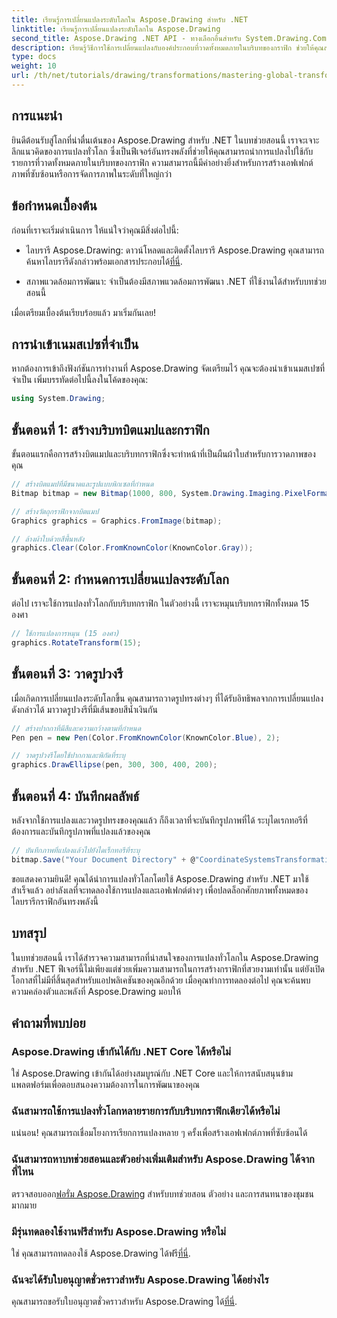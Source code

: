 ```yaml
---
title: เรียนรู้การเปลี่ยนแปลงระดับโลกใน Aspose.Drawing สำหรับ .NET
linktitle: เรียนรู้การเปลี่ยนแปลงระดับโลกใน Aspose.Drawing
second_title: Aspose.Drawing .NET API - ทางเลือกอื่นสำหรับ System.Drawing.Common
description: เรียนรู้วิธีการใช้การเปลี่ยนแปลงกับองค์ประกอบที่วาดทั้งหมดภายในบริบทของกราฟิก ช่วยให้คุณสร้างเอฟเฟกต์ภาพอันน่าดึงดูดและจัดการรูปภาพได้อย่างมีประสิทธิภาพ
type: docs
weight: 10
url: /th/net/tutorials/drawing/transformations/mastering-global-transformations/
---
```

## การแนะนำ

ยินดีต้อนรับสู่โลกที่น่าตื่นเต้นของ Aspose.Drawing สำหรับ .NET ในบทช่วยสอนนี้ เราจะเจาะลึกแนวคิดของการแปลงทั่วโลก ซึ่งเป็นฟีเจอร์อันทรงพลังที่ช่วยให้คุณสามารถนำการแปลงไปใช้กับรายการที่วาดทั้งหมดภายในบริบทของกราฟิก ความสามารถนี้มีค่าอย่างยิ่งสำหรับการสร้างเอฟเฟกต์ภาพที่ซับซ้อนหรือการจัดการภาพในระดับที่ใหญ่กว่า

## ข้อกำหนดเบื้องต้น

ก่อนที่เราจะเริ่มดำเนินการ ให้แน่ใจว่าคุณมีสิ่งต่อไปนี้:

-  ไลบรารี Aspose.Drawing: ดาวน์โหลดและติดตั้งไลบรารี Aspose.Drawing คุณสามารถค้นหาไลบรารีดังกล่าวพร้อมเอกสารประกอบได้[ที่นี่](https://reference.aspose.com/drawing/net/).
  
- สภาพแวดล้อมการพัฒนา: จำเป็นต้องมีสภาพแวดล้อมการพัฒนา .NET ที่ใช้งานได้สำหรับบทช่วยสอนนี้

เมื่อเตรียมเบื้องต้นเรียบร้อยแล้ว มาเริ่มกันเลย!

## การนำเข้าเนมสเปซที่จำเป็น

หากต้องการเข้าถึงฟังก์ชันการทำงานที่ Aspose.Drawing จัดเตรียมไว้ คุณจะต้องนำเข้าเนมสเปซที่จำเป็น เพิ่มบรรทัดต่อไปนี้ลงในโค้ดของคุณ:

```csharp
using System.Drawing;
```

## ขั้นตอนที่ 1: สร้างบริบทบิตแมปและกราฟิก

ขั้นตอนแรกคือการสร้างบิตแมปและบริบทกราฟิกซึ่งจะทำหน้าที่เป็นผืนผ้าใบสำหรับการวาดภาพของคุณ

```csharp
// สร้างบิตแมปที่มีขนาดและรูปแบบพิกเซลที่กำหนด
Bitmap bitmap = new Bitmap(1000, 800, System.Drawing.Imaging.PixelFormat.Format32bppPArgb);

// สร้างวัตถุกราฟิกจากบิตแมป
Graphics graphics = Graphics.FromImage(bitmap);

// ล้างผ้าใบด้วยสีพื้นหลัง
graphics.Clear(Color.FromKnownColor(KnownColor.Gray));
```

## ขั้นตอนที่ 2: กำหนดการเปลี่ยนแปลงระดับโลก

ต่อไป เราจะใช้การแปลงทั่วโลกกับบริบทกราฟิก ในตัวอย่างนี้ เราจะหมุนบริบทกราฟิกทั้งหมด 15 องศา

```csharp
// ใช้การแปลงการหมุน (15 องศา)
graphics.RotateTransform(15);
```

## ขั้นตอนที่ 3: วาดรูปวงรี

เมื่อเกิดการเปลี่ยนแปลงระดับโลกขึ้น คุณสามารถวาดรูปทรงต่างๆ ที่ได้รับอิทธิพลจากการเปลี่ยนแปลงดังกล่าวได้ มาวาดรูปวงรีที่มีเส้นขอบสีน้ำเงินกัน

```csharp
// สร้างปากกาที่มีสีและความกว้างตามที่กำหนด
Pen pen = new Pen(Color.FromKnownColor(KnownColor.Blue), 2);

// วาดรูปวงรีโดยใช้ปากกาและพิกัดที่ระบุ
graphics.DrawEllipse(pen, 300, 300, 400, 200);
```

## ขั้นตอนที่ 4: บันทึกผลลัพธ์

หลังจากใช้การแปลงและวาดรูปทรงของคุณแล้ว ก็ถึงเวลาที่จะบันทึกรูปภาพที่ได้ ระบุไดเรกทอรีที่ต้องการและบันทึกรูปภาพที่แปลงแล้วของคุณ

```csharp
// บันทึกภาพที่แปลงแล้วไปยังไดเร็กทอรีที่ระบุ
bitmap.Save("Your Document Directory" + @"CoordinateSystemsTransformations\GlobalTransformation_out.png");
```

ขอแสดงความยินดี! คุณได้นำการแปลงทั่วโลกโดยใช้ Aspose.Drawing สำหรับ .NET มาใช้สำเร็จแล้ว อย่าลังเลที่จะทดลองใช้การแปลงและเอฟเฟกต์ต่างๆ เพื่อปลดล็อกศักยภาพทั้งหมดของไลบรารีกราฟิกอันทรงพลังนี้

## บทสรุป

ในบทช่วยสอนนี้ เราได้สำรวจความสามารถที่น่าสนใจของการแปลงทั่วโลกใน Aspose.Drawing สำหรับ .NET ฟีเจอร์นี้ไม่เพียงแต่ช่วยเพิ่มความสามารถในการสร้างกราฟิกที่สวยงามเท่านั้น แต่ยังเปิดโอกาสที่ไม่มีที่สิ้นสุดสำหรับแอปพลิเคชันของคุณอีกด้วย เมื่อคุณทำการทดลองต่อไป คุณจะค้นพบความคล่องตัวและพลังที่ Aspose.Drawing มอบให้

## คำถามที่พบบ่อย

### Aspose.Drawing เข้ากันได้กับ .NET Core ได้หรือไม่

ใช่ Aspose.Drawing เข้ากันได้อย่างสมบูรณ์กับ .NET Core และให้การสนับสนุนข้ามแพลตฟอร์มเพื่อตอบสนองความต้องการในการพัฒนาของคุณ

### ฉันสามารถใช้การแปลงทั่วโลกหลายรายการกับบริบทกราฟิกเดียวได้หรือไม่

แน่นอน! คุณสามารถเชื่อมโยงการเรียกการแปลงหลาย ๆ ครั้งเพื่อสร้างเอฟเฟกต์ภาพที่ซับซ้อนได้

### ฉันสามารถหาบทช่วยสอนและตัวอย่างเพิ่มเติมสำหรับ Aspose.Drawing ได้จากที่ไหน

 ตรวจสอบออก[ฟอรั่ม Aspose.Drawing](https://forum.aspose.com/c/diagram/17) สำหรับบทช่วยสอน ตัวอย่าง และการสนทนาของชุมชนมากมาย

### มีรุ่นทดลองใช้งานฟรีสำหรับ Aspose.Drawing หรือไม่

 ใช่ คุณสามารถทดลองใช้ Aspose.Drawing ได้ฟรี[ที่นี่](https://releases.aspose.com/).

### ฉันจะได้รับใบอนุญาตชั่วคราวสำหรับ Aspose.Drawing ได้อย่างไร

 คุณสามารถขอรับใบอนุญาตชั่วคราวสำหรับ Aspose.Drawing ได้[ที่นี่](https://purchase.conholdate.com/temporary-license/).